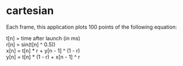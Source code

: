 # cartesian
<p>Each frame, this application plots 100 points of the following equation:</p>
t[n] = time after launch (in ms)</br>
r[n] = sin(t[n] ^ 0.5))</br>
x[n] = t[n] * r + y[n - 1] ^ (1 - r)</br>
y[n] = t[n] * (1 - r) + x[n - 1] ^ r</br>
